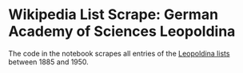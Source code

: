 # Wikipedia List Scrape: German Academy of Sciences Leopoldina
The code in the notebook scrapes all entries of the [Leopoldina lists](https://de.wikipedia.org/wiki/Liste_der_Mitglieder_der_Deutschen_Akademie_der_Naturforscher_Leopoldina) between 1885 and 1950.
